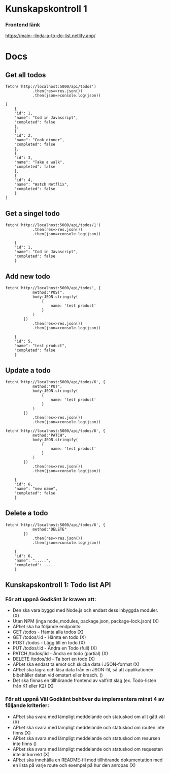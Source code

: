 # Kunskapskontroll 1

### Frontend länk

https://main--linda-a-to-do-list.netlify.app/

# Docs

## Get all todos

```GET
fetch('http://localhost:5000/api/todos')
            .then(res=>res.json())
            .then(json=>console.log(json))
```

```OUTPUT
[
    {
    "id": 1,
    "name": "Cod in Javascript",
    "completed": false
    },
    {
    "id": 2,
    "name": "Cook dinner",
    "completed": false
    },
    {
    "id": 3,
    "name": "Take a walk",
    "completed": false
    },
    {
    "id": 4,
    "name": "Watch Netflix",
    "completed": false
    }
]
```

## Get a singel todo

```GET:id
fetch('http://localhost:5000/api/todos/1')
            .then(res=>res.json())
            .then(json=>console.log(json))
```

```OUTPUT
    {
    "id": 1,
    "name": "Cod in Javascript",
    "completed": false
    }
```

## Add new todo

```POST
fetch('http://localhost:5000/api/todos', {
            method:"POST",
            body:JSON.stringify(
                {
                    name: 'test product'
                }
            )
        })
            .then(res=>res.json())
            .then(json=>console.log(json))
```

```OUTPUT
    {
    "id": 5,
    "name": "test product",
    "completed": false
    }
```

## Update a todo

```PUT
fetch('http://localhost:5000/api/todos/6', {
            method:"PUT",
            body:JSON.stringify(
                {
                    name: 'test product'
                }
            )
        })
            .then(res=>res.json())
            .then(json=>console.log(json))
```

```PATCH
fetch('http://localhost:5000/api/todos/6', {
            method:"PATCH",
            body:JSON.stringify(
                {
                    name: 'test product'
                }
            )
        })
            .then(res=>res.json())
            .then(json=>console.log(json))
```

```OUTPUT
    {
    "id": 6,
    "name": "new name",
    "completed": false
    }
```

## Delete a todo

```DELETE
fetch('http://localhost:5000/api/todos/6', {
            method:"DELETE"
        })
            .then(res=>res.json())
            .then(json=>console.log(json))
```

```OUTPUT
    {
    "id": 6,
    "name": ".....",
    "completed": .....
    }
```

## Kunskapskontroll 1: Todo list API

### För att uppnå Godkänt är kraven att:

- Den ska vara byggd med Node.js och endast dess inbyggda moduler. (X)
- Utan NPM (inga node_modules, package.json, package-lock.json) (X)
- API:et ska ha följande endpoints:
- GET /todos - Hämta alla todos (X)
- GET /todos/:id - Hämta en todo (X)
- POST /todos - Lägg till en todo (X)
- PUT /todos/:id - Ändra en Todo (full) (X)
- PATCH /todos/:id - Ändra en todo (partial) (X)
- DELETE /todos/:id - Ta bort en todo (X)
- API:et ska endast ta emot och skicka data i JSON-format (X)
- API:et ska lagra och läsa data från en JSON-fil, så att applikationen bibehåller datan vid omstart eller krasch. ()
- Det ska finnas en tillhörande frontend av valfritt slag (ex. Todo-listen från K1 eller K2) (X)

### För att uppnå Väl Godkänt behöver du implementera minst 4 av följande kriterier:

- API:et ska svara med lämpligt meddelande och statuskod om allt gått väl (X)
- API:et ska svara med lämpligt meddelande och statuskod om routen inte finns (X)
- API:et ska svara med lämpligt meddelande och statuskod om resursen inte finns ()
- API:et ska svara med lämpligt meddelande och statuskod om requesten inte är korrekt (X)
- API:et ska innehålla en README-fil med tillhörande dokumentation med en lista på varje route och exempel på hur den anropas (X)
